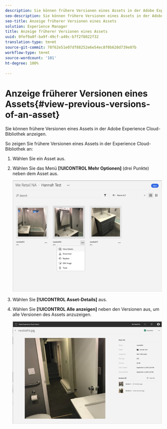 ```yaml
---
description: Sie können frühere Versionen eines Assets in der Adobe Experience Cloud-Bibliothek anzeigen.
seo-description: Sie können frühere Versionen eines Assets in der Adobe Experience Cloud-Bibliothek anzeigen.
seo-title: Anzeige früherer Versionen eines Assets
solution: Experience Manager
title: Anzeige früherer Versionen eines Assets
uuid: 0fef9a0f-ba9f-49cf-a49c-b7f2f8022f32
translation-type: tm+mt
source-git-commit: 78f62e51e07df88252e6e54ec8f0b620d739e07b
workflow-type: tm+mt
source-wordcount: '101'
ht-degree: 100%

---
```



# Anzeige früherer Versionen eines Assets{#view-previous-versions-of-an-asset}

Sie können frühere Versionen eines Assets in der Adobe Experience Cloud-Bibliothek anzeigen.

So zeigen Sie frühere Versionen eines Assets in der Experience Cloud-Bibliothek an:

1. Wählen Sie ein Asset aus.
1. Wählen Sie das Menü **[!UICONTROL Mehr Optionen]** (drei Punkte) neben dem Asset aus.

   ![](assets/library_asset_options.png)

1. Wählen Sie **[!UICONTROL Asset-Details]** aus.
1. Wählen Sie **[!UICONTROL Alle anzeigen]** neben den Versionen aus, um alle Versionen des Assets anzuzeigen.

   ![](assets/library_details_versions.png)

